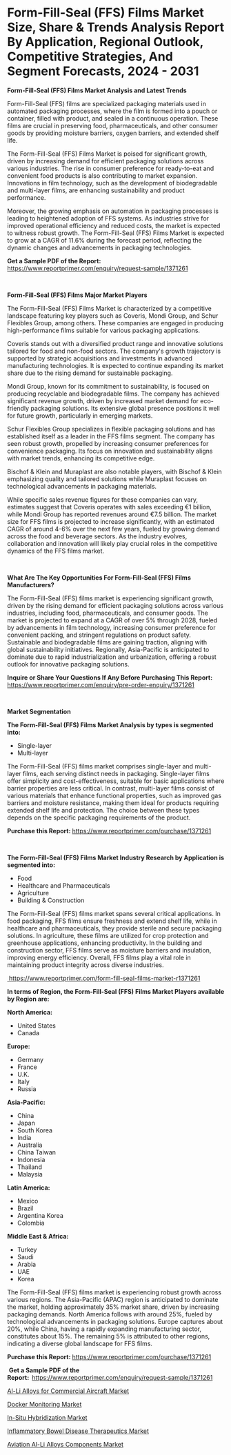 <p><h1>Form-Fill-Seal (FFS) Films Market Size, Share & Trends Analysis Report By Application, Regional Outlook, Competitive Strategies, And Segment Forecasts, 2024 - 2031</h1></p><p><strong>Form-Fill-Seal (FFS) Films Market Analysis and Latest Trends</strong></p>
<p><p>Form-Fill-Seal (FFS) films are specialized packaging materials used in automated packaging processes, where the film is formed into a pouch or container, filled with product, and sealed in a continuous operation. These films are crucial in preserving food, pharmaceuticals, and other consumer goods by providing moisture barriers, oxygen barriers, and extended shelf life.</p><p>The Form-Fill-Seal (FFS) Films Market is poised for significant growth, driven by increasing demand for efficient packaging solutions across various industries. The rise in consumer preference for ready-to-eat and convenient food products is also contributing to market expansion. Innovations in film technology, such as the development of biodegradable and multi-layer films, are enhancing sustainability and product performance. </p><p>Moreover, the growing emphasis on automation in packaging processes is leading to heightened adoption of FFS systems. As industries strive for improved operational efficiency and reduced costs, the market is expected to witness robust growth. The Form-Fill-Seal (FFS) Films Market is expected to grow at a CAGR of 11.6% during the forecast period, reflecting the dynamic changes and advancements in packaging technologies.</p></p>
<p><strong>Get a Sample PDF of the Report:&nbsp;</strong> <a href="https://www.reportprimer.com/enquiry/request-sample/1371261">https://www.reportprimer.com/enquiry/request-sample/1371261</a></p>
<p>&nbsp;</p>
<p><strong>Form-Fill-Seal (FFS) Films Major Market Players</strong></p>
<p><p>The Form-Fill-Seal (FFS) Films Market is characterized by a competitive landscape featuring key players such as Coveris, Mondi Group, and Schur Flexibles Group, among others. These companies are engaged in producing high-performance films suitable for various packaging applications.</p><p>Coveris stands out with a diversified product range and innovative solutions tailored for food and non-food sectors. The company's growth trajectory is supported by strategic acquisitions and investments in advanced manufacturing technologies. It is expected to continue expanding its market share due to the rising demand for sustainable packaging.</p><p>Mondi Group, known for its commitment to sustainability, is focused on producing recyclable and biodegradable films. The company has achieved significant revenue growth, driven by increased market demand for eco-friendly packaging solutions. Its extensive global presence positions it well for future growth, particularly in emerging markets.</p><p>Schur Flexibles Group specializes in flexible packaging solutions and has established itself as a leader in the FFS films segment. The company has seen robust growth, propelled by increasing consumer preferences for convenience packaging. Its focus on innovation and sustainability aligns with market trends, enhancing its competitive edge.</p><p>Bischof & Klein and Muraplast are also notable players, with Bischof & Klein emphasizing quality and tailored solutions while Muraplast focuses on technological advancements in packaging materials. </p><p>While specific sales revenue figures for these companies can vary, estimates suggest that Coveris operates with sales exceeding €1 billion, while Mondi Group has reported revenues around €7.5 billion. The market size for FFS films is projected to increase significantly, with an estimated CAGR of around 4-6% over the next few years, fueled by growing demand across the food and beverage sectors. As the industry evolves, collaboration and innovation will likely play crucial roles in the competitive dynamics of the FFS films market.</p></p>
<p>&nbsp;</p>
<p><strong>What Are The Key Opportunities For Form-Fill-Seal (FFS) Films Manufacturers?</strong></p>
<p><p>The Form-Fill-Seal (FFS) films market is experiencing significant growth, driven by the rising demand for efficient packaging solutions across various industries, including food, pharmaceuticals, and consumer goods. The market is projected to expand at a CAGR of over 5% through 2028, fueled by advancements in film technology, increasing consumer preference for convenient packing, and stringent regulations on product safety. Sustainable and biodegradable films are gaining traction, aligning with global sustainability initiatives. Regionally, Asia-Pacific is anticipated to dominate due to rapid industrialization and urbanization, offering a robust outlook for innovative packaging solutions.</p></p>
<p><strong>Inquire or Share Your Questions If Any Before Purchasing This Report:</strong> <a href="https://www.reportprimer.com/enquiry/pre-order-enquiry/1371261">https://www.reportprimer.com/enquiry/pre-order-enquiry/1371261</a></p>
<p>&nbsp;</p>
<p><strong>Market Segmentation</strong></p>
<p><strong>The Form-Fill-Seal (FFS) Films Market Analysis by types is segmented into:</strong></p>
<p><ul><li>Single-layer</li><li>Multi-layer</li></ul></p>
<p><p>The Form-Fill-Seal (FFS) films market comprises single-layer and multi-layer films, each serving distinct needs in packaging. Single-layer films offer simplicity and cost-effectiveness, suitable for basic applications where barrier properties are less critical. In contrast, multi-layer films consist of various materials that enhance functional properties, such as improved gas barriers and moisture resistance, making them ideal for products requiring extended shelf life and protection. The choice between these types depends on the specific packaging requirements of the product.</p></p>
<p><strong>Purchase this Report:&nbsp;</strong><a href="https://www.reportprimer.com/purchase/1371261">https://www.reportprimer.com/purchase/1371261</a></p>
<p>&nbsp;</p>
<p><strong>The Form-Fill-Seal (FFS) Films Market Industry Research by Application is segmented into:</strong></p>
<p><ul><li>Food</li><li>Healthcare and Pharmaceuticals</li><li>Agriculture</li><li>Building & Construction</li></ul></p>
<p><p>The Form-Fill-Seal (FFS) films market spans several critical applications. In food packaging, FFS films ensure freshness and extend shelf life, while in healthcare and pharmaceuticals, they provide sterile and secure packaging solutions. In agriculture, these films are utilized for crop protection and greenhouse applications, enhancing productivity. In the building and construction sector, FFS films serve as moisture barriers and insulation, improving energy efficiency. Overall, FFS films play a vital role in maintaining product integrity across diverse industries.</p></p>
<p><a href="https://www.reportprimer.com/form-fill-seal-films-market-r1371261">&nbsp;https://www.reportprimer.com/form-fill-seal-films-market-r1371261</a></p>
<p><strong>In terms of Region, the Form-Fill-Seal (FFS) Films Market Players available by Region are:</strong></p>
<p>
    <p> <strong> North America: </strong>
        <ul>
            <li>United States</li>
            <li>Canada</li>
        </ul>
        </p> 
    <p> <strong> Europe: </strong>
        <ul>
            <li>Germany</li>
            <li>France</li>
            <li>U.K.</li>
            <li>Italy</li>
            <li>Russia</li>
        </ul>
        </p> 
    <p> <strong> Asia-Pacific: </strong>
        <ul>
            <li>China</li>
            <li>Japan</li>
            <li>South Korea</li>
            <li>India</li>
            <li>Australia</li>
            <li>China Taiwan</li>
            <li>Indonesia</li>
            <li>Thailand</li>
            <li>Malaysia</li>
        </ul>
        </p> 
    <p> <strong> Latin America: </strong>
        <ul>
            <li>Mexico</li>
            <li>Brazil</li>
            <li>Argentina Korea</li>
            <li>Colombia</li>
        </ul>
        </p> 
    <p> <strong> Middle East & Africa: </strong>
        <ul>
            <li>Turkey</li>
            <li>Saudi</li>
            <li>Arabia</li>
            <li>UAE</li>
            <li>Korea</li>
        </ul>
    </p>
    </p>
<p><p>The Form-Fill-Seal (FFS) films market is experiencing robust growth across various regions. The Asia-Pacific (APAC) region is anticipated to dominate the market, holding approximately 35% market share, driven by increasing packaging demands. North America follows with around 25%, fueled by technological advancements in packaging solutions. Europe captures about 20%, while China, having a rapidly expanding manufacturing sector, constitutes about 15%. The remaining 5% is attributed to other regions, indicating a diverse global landscape for FFS films.</p></p>
<p><strong>Purchase this Report: </strong><a href="https://www.reportprimer.com/purchase/1371261">https://www.reportprimer.com/purchase/1371261</a></p>
<p>&nbsp;<strong>Get a Sample PDF of the Report:&nbsp;&nbsp;</strong><a href="https://www.reportprimer.com/enquiry/request-sample/1371261">https://www.reportprimer.com/enquiry/request-sample/1371261</a></p>
<p><strong></strong></p>
<p><p><a href="https://issuu.com/reportprime-2/docs/al-li-alloys-for-commercial-aircraf_ab0abd7935bdf9">Al-Li Alloys for Commercial Aircraft Market</a></p><p><a href="https://www.linkedin.com/pulse/global-docker-monitoring-market-projected-grow-cagr-55-forcasted-p87yf">Docker Monitoring Market</a></p><p><a href="https://medium.com/@fiazchudhry575_60413/in-situ-hybridization-market-outlook-market-share-analysis-growth-trends-market-forecasts-9182c0a0a5fc?postPublishedType=repub">In-Situ Hybridization Market</a></p><p><a href="https://medium.com/@fiazchudhry575_60413/global-inflammatory-bowel-disease-therapeutics-market-analysis-key-market-trends-and-future-b5490139ab90?postPublishedType=repub">Inflammatory Bowel Disease Therapeutics Market</a></p><p><a href="https://issuu.com/reportprime-2/docs/aviation-al-li-alloys-components-ma_a5e121465924be">Aviation Al-Li Alloys Components Market</a></p></p>